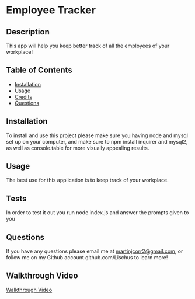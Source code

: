 # Employee Tracker

## Description

This app will help you keep better track of all the employees of your workplace!

## Table of Contents

- [Installation](#installation)
- [Usage](#usage)
- [Credits](#credits)
- [Questions](#questions)

## Installation

To install and use this project please make sure you having node and mysql set up on your computer, and make sure to npm install inquirer and mysql2, as well as console.table for more visually appealing results.

## Usage

The best use for this application is to keep track of your workplace.

## Tests

In order to test it out you run node index.js and answer the prompts given to you

## Questions

If you have any questions please email me at martinjcorr2@gmail.com, or follow me on my Github account github.com/Lischus to learn more!

## Walkthrough Video

<a href='https://drive.google.com/file/d/1Iqm-HWWTu5_b9mwXLd8JytE4kdmYYMeJ/view?usp=sharing' target='_blank'>Walkthrough Video</a>
